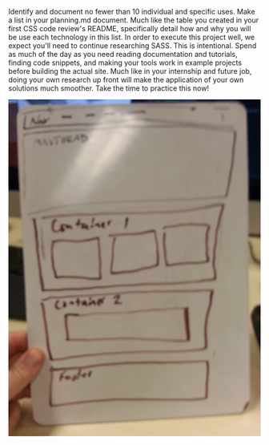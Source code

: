 Identify and document no fewer than 10 individual and specific uses. Make a list in your planning.md document.
Much like the table you created in your first CSS code review's README, specifically detail how and why you will be use each technology in this list.
In order to execute this project well, we expect you'll need to continue researching SASS. This is intentional. Spend as much of the day as you need reading documentation and tutorials, finding code snippets, and making your tools work in example projects before building the actual site. Much like in your internship and future job, doing your own research up front will make the application of your own solutions much smoother. Take the time to practice this now!

![Wireframe: mobile view](img/desktop.png)
